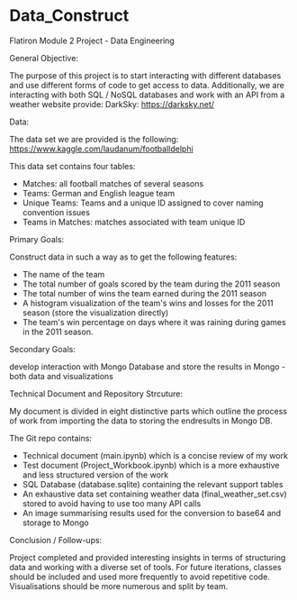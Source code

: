 # Data_Construct
Flatiron Module 2 Project - Data Engineering

General Objective: 

The purpose of this project is to start interacting with different databases and use different forms of code to get access to data. Additionally, we are interacting with both SQL / NoSQL databases and work with an API from a weather website provide: DarkSky: https://darksky.net/

Data: 

The data set we are provided is the following: https://www.kaggle.com/laudanum/footballdelphi

This data set contains four tables: 
  - Matches: all football matches of several seasons 
  - Teams: German and English league team 
  - Unique Teams: Teams and a unique ID assigned to cover naming convention issues
  - Teams in Matches: matches associated with team unique ID 

Primary Goals: 

Construct data in such a way as to get the following features:

  - The name of the team
  - The total number of goals scored by the team during the 2011 season
  - The total number of wins the team earned during the 2011 season
  - A histogram visualization of the team's wins and losses for the 2011 season (store the visualization directly)
  - The team's win percentage on days where it was raining during games in the 2011 season.

Secondary Goals: 

develop interaction with Mongo Database and store the results in Mongo - both data and visualizations

Technical Document and Repository Strcuture: 

My document is divided in eight distinctive parts which outline the process of work from importing the data to storing the endresults in Mongo DB. 

The Git repo contains:
   - Technical document (main.ipynb) which is a concise review of my work
   - Test document (Project_Workbook.ipynb) which is a more exhaustive and less structured version of the work
   - SQL Database (database.sqlite) containing the relevant support tables 
   - An exhaustive data set containing weather data (final_weather_set.csv) stored to avoid having to use too many API calls 
   - An image summarising results used for the conversion to base64 and storage to Mongo
 
 Conclusion / Follow-ups: 
 
 Project completed and provided interesting insights in terms of structuring data and working with a diverse set of tools. 
 For future iterations, classes should be included and used more frequently to avoid repetitive code. 
 Visualisations should be  more numerous and split by team. 
 
 
